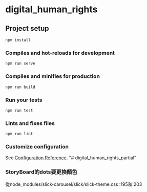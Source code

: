 # digital_human_rights

## Project setup
```
npm install
```

### Compiles and hot-reloads for development
```
npm run serve
```

### Compiles and minifies for production
```
npm run build
```

### Run your tests
```
npm run test
```

### Lints and fixes files
```
npm run lint
```

### Customize configuration
See [Configuration Reference](https://cli.vuejs.org/config/).
"# digital_human_rights_partial" 

### StoryBoard的dots要更換顏色
從node_modules/slick-carousel/slick/slick-theme.css :195和:203